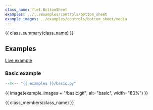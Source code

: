 ```yaml
---
class_name: flet.BottomSheet
examples: ../../examples/controls/bottom_sheet
example_images: ../examples/controls/bottom_sheet/media
---
```


{{ class_summary(class_name) }}

## Examples

[Live example](https://flet-controls-gallery.fly.dev/dialogs/bottomsheet)

### Basic example

```python
--8<-- "{{ examples }}/basic.py"
```

{{ image(example_images + "/basic.gif", alt="basic", width="80%") }}


{{ class_members(class_name) }}
